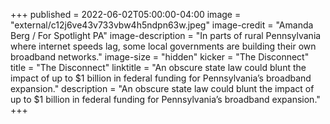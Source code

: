 +++
published = 2022-06-02T05:00:00-04:00
image = "external/c12j6ve43v733vbw4h5ndpn63w.jpeg"
image-credit = "Amanda Berg / For Spotlight PA"
image-description = "In parts of rural Pennsylvania where internet speeds lag, some local governments are building their own broadband networks."
image-size = "hidden"
kicker = "The Disconnect"
title = "The Disconnect"
linktitle = "An obscure state law could blunt the impact of up to $1 billion in federal funding for Pennsylvania’s broadband expansion."
description = "An obscure state law could blunt the impact of up to $1 billion in federal funding for Pennsylvania’s broadband expansion."
+++
